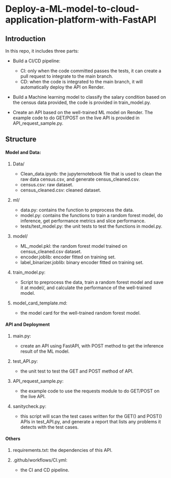 # Deploy-a-ML-model-to-cloud-application-platform-with-FastAPI


## Introduction
In this repo, it includes three parts:

* Build a CI/CD pipeline: 
    - CI: only when the code committed passes the tests, it can create a pull request to integrate to the main branch.
    - CD: when the code is integrated to the main branch, it will automatically deploy the API on Render.

* Build a Machine learning model to classify the salary condition based on the census data provided, the code is provided in train_model.py.

* Create an API based on the well-trained ML model on Render. The example code to do GET/POST on the live API is provided in API_request_sample.py.


## Structure
#### Model and Data:
1. Data/
    * Clean_data.ipynb: the jupyternotebook file that is used to clean the raw data census.csv, and generate census_cleaned.csv.
    * census.csv: raw dataset.
    * census_cleaned.csv: cleaned dataset.

2. ml/
    * data.py: contains the function to preprocess the data.
    * model.py: contains the functions to train a random forest model, do inference, get performance metrics and slice performance.
    * tests/test_model.py: the unit tests to test the functions in model.py.

3. model/
    * ML_model.pkl: the random forest model trained on census_cleaned.csv dataset.
    * encoder.joblib: encoder fitted on training set.
    * label_binarizer.joblib: binary encoder fitted on training set.

4. train_model.py: 
    - Script to preprocess the data, train a random forest model and save it at model/, and calculate the performance of the well-trained model.

5. model_card_template.md:
    - the model card for the well-trained random forest model.

#### API and Deployment
1. main.py:
    - create an API using FastAPI, with POST method to get the inference result of the ML model.

2. test_API.py:
    - the unit test to test the GET and POST method of API.

3. API_request_sample.py:
    - the example code to use the requests module to do GET/POST on the live API.

4. sanitycheck.py:
    - this script will scan the test cases written for the GET() and POST() APIs in test_API.py, and generate a report that lists any problems it detects with the test cases.

#### Others
1. requirements.txt: the dependencies of this API.

2. .github/workflows/CI.yml:
    - the CI and CD pipeline.
   
   